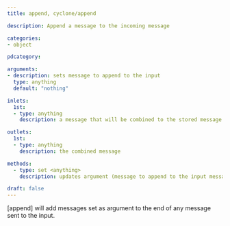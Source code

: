 ```yaml
---
title: append, cyclone/append

description: Append a message to the incoming message

categories:
- object

pdcategory:

arguments:
- description: sets message to append to the input
  type: anything
  default: "nothing"

inlets:
  1st:
  - type: anything
    description: a message that will be combined to the stored message

outlets:
  1st:
  - type: anything
    description: the combined message

methods:
  - type: set <anything>
    description: updates argument (message to append to the input message)

draft: false
---
```


[append] will add messages set as argument to the end of any message sent to the input.

